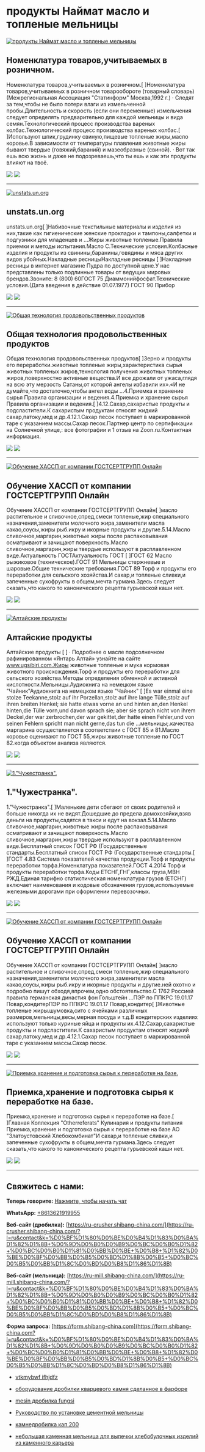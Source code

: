 # продукты Наймат масло и топленые мельницы

<a href="https://swt.shibang-china.com/?l=ru&img&k=%D0%BF%D1%80%D0%BE%D0%B4%D1%83%D0%BA%D1%82%D1%8B+%D0%9D%D0%B0%D0%B9%D0%BC%D0%B0%D1%82+%D0%BC%D0%B0%D1%81%D0%BB%D0%BE+%D0%B8+%D1%82%D0%BE%D0%BF%D0%BB%D0%B5%D0%BD%D1%8B%D0%B5+%D0%BC%D0%B5%D0%BB%D1%8C%D0%BD%D0%B8%D1%86%D1%8B" target="_blank">![продукты Наймат масло и топленые мельницы](http://static.shibang-china.com/all-800x300/429.jpg)</a>

## Номенклатура товаров,учитываемых в розничном.
Номенклатура товаров,учитываемых в розничном.[ ]Номенклатура товаров,учитываемых в розничном товарообороте (товарный словарь) (Межрегиональная Ассоциация &quot;Статинформ&quot; Москва,1992 г.)&nbsp;&#0183;&#32;Следят за тем,чтобы не было потери влаги из измельченной пробы.Длительность и скорость (если они переменные) измельчения следует определять предварительно для каждой мельницы и вида семян.Технологический процесс производства вареных колбас.Технологический процесс производства вареных колбас.[ ]Используют шпик,грудинку свиную,пищевые топленые жиры,масло коровье.В зависимости от температуры плавления животные жиры бывают твердые (говяжий,бараний) и мазеобразные (свиной).&nbsp;&#0183;&#32;Вот так ешь всю жизнь и даже не подозреваешь,что ты ешь и как эти продукты влияют на твоё.


<a href="https://whatsapp.shibangsoft.com/WhatsApp.php" target="_blank" title="WhatsApp">![](http://static.shibang-china.com/icon/whatsapp.png)</a> <a href="https://swt.shibang-china.com/?l=ru&icon&k=%D0%BF%D1%80%D0%BE%D0%B4%D1%83%D0%BA%D1%82%D1%8B+%D0%9D%D0%B0%D0%B9%D0%BC%D0%B0%D1%82+%D0%BC%D0%B0%D1%81%D0%BB%D0%BE+%D0%B8+%D1%82%D0%BE%D0%BF%D0%BB%D0%B5%D0%BD%D1%8B%D0%B5+%D0%BC%D0%B5%D0%BB%D1%8C%D0%BD%D0%B8%D1%86%D1%8B" target="_blank">![](http://static.shibang-china.com/icon/chat-ru.png)</a>

---

<a href="https://swt.shibang-china.com/?l=ru&img&k=%D0%BF%D1%80%D0%BE%D0%B4%D1%83%D0%BA%D1%82%D1%8B+%D0%9D%D0%B0%D0%B9%D0%BC%D0%B0%D1%82+%D0%BC%D0%B0%D1%81%D0%BB%D0%BE+%D0%B8+%D1%82%D0%BE%D0%BF%D0%BB%D0%B5%D0%BD%D1%8B%D0%B5+%D0%BC%D0%B5%D0%BB%D1%8C%D0%BD%D0%B8%D1%86%D1%8B" target="_blank">![unstats.un.org](http://static.shibang-china.com/all-800x300/283.jpg)</a>

## unstats.un.org
unstats.un.org[ ]Набивочные текстильные материалы и изделия из них,такие как гигиенические женские прокладки и тампоны,салфетки и подгузники для младенцев и …Жиры животные топленые.Правила приемки и методы испытания.Масло С.Технические условия.Колбасные изделия и продукты из свинины,баранины,говядины и мяса других видов убойных.Накладные ресницыНакладные ресницы [ ]Накладные ресницы в интернет магазине Пудра по доступной цене.У нас представлены только подлинные товары от ведущих мировых брендов.Звоните: 8 (800) 60ГОСТ 75 Диаммонийфосфат.Технические условия.(Дата введения в действие 01.07.1977) ГОСТ 90 Прибор


<a href="https://whatsapp.shibangsoft.com/WhatsApp.php" target="_blank" title="WhatsApp">![](http://static.shibang-china.com/icon/whatsapp.png)</a> <a href="https://swt.shibang-china.com/?l=ru&icon&k=%D0%BF%D1%80%D0%BE%D0%B4%D1%83%D0%BA%D1%82%D1%8B+%D0%9D%D0%B0%D0%B9%D0%BC%D0%B0%D1%82+%D0%BC%D0%B0%D1%81%D0%BB%D0%BE+%D0%B8+%D1%82%D0%BE%D0%BF%D0%BB%D0%B5%D0%BD%D1%8B%D0%B5+%D0%BC%D0%B5%D0%BB%D1%8C%D0%BD%D0%B8%D1%86%D1%8B" target="_blank">![](http://static.shibang-china.com/icon/chat-ru.png)</a>

---

<a href="https://swt.shibang-china.com/?l=ru&img&k=%D0%BF%D1%80%D0%BE%D0%B4%D1%83%D0%BA%D1%82%D1%8B+%D0%9D%D0%B0%D0%B9%D0%BC%D0%B0%D1%82+%D0%BC%D0%B0%D1%81%D0%BB%D0%BE+%D0%B8+%D1%82%D0%BE%D0%BF%D0%BB%D0%B5%D0%BD%D1%8B%D0%B5+%D0%BC%D0%B5%D0%BB%D1%8C%D0%BD%D0%B8%D1%86%D1%8B" target="_blank">![Общая технология продовольственных продуктов](http://static.shibang-china.com/all-800x300/785.jpg)</a>

## Общая технология продовольственных продуктов
Общая технология продовольственных продуктов[ ]Зерно и продукты его переработки.животные топленые жиры,характеристика сырья животных топленых жиров,технология получения животных топленых жиров,поверхностно активные вещества.И все дрожали от ужаса,глядя на всю эту мерзость Сатаны,от которой ангелы избавили их&#187;.&#171;И не думайте,что достаточно,чтобы ангел воды …4.Приемка и хранение сырья Правила организации и ведения.4.Приемка и хранение сырья Правила организации и ведения.[ ]4.12.Сахар,сахаристые продукты и подсластители.К сахаристым продуктам относят жидкий сахар,патоку,мед и др.4.12.1.Сахар песок поступает в маркированной таре с указанием массы.Сахар песок.Партнер центр по сертификации на Солнечной улице,: все фотографии и 1 отзыв на Zoon.ru.Контактная информация.


<a href="https://whatsapp.shibangsoft.com/WhatsApp.php" target="_blank" title="WhatsApp">![](http://static.shibang-china.com/icon/whatsapp.png)</a> <a href="https://swt.shibang-china.com/?l=ru&icon&k=%D0%BF%D1%80%D0%BE%D0%B4%D1%83%D0%BA%D1%82%D1%8B+%D0%9D%D0%B0%D0%B9%D0%BC%D0%B0%D1%82+%D0%BC%D0%B0%D1%81%D0%BB%D0%BE+%D0%B8+%D1%82%D0%BE%D0%BF%D0%BB%D0%B5%D0%BD%D1%8B%D0%B5+%D0%BC%D0%B5%D0%BB%D1%8C%D0%BD%D0%B8%D1%86%D1%8B" target="_blank">![](http://static.shibang-china.com/icon/chat-ru.png)</a>

---

<a href="https://swt.shibang-china.com/?l=ru&img&k=%D0%BF%D1%80%D0%BE%D0%B4%D1%83%D0%BA%D1%82%D1%8B+%D0%9D%D0%B0%D0%B9%D0%BC%D0%B0%D1%82+%D0%BC%D0%B0%D1%81%D0%BB%D0%BE+%D0%B8+%D1%82%D0%BE%D0%BF%D0%BB%D0%B5%D0%BD%D1%8B%D0%B5+%D0%BC%D0%B5%D0%BB%D1%8C%D0%BD%D0%B8%D1%86%D1%8B" target="_blank">![Обучение ХАССП от компании ГОСТСЕРТГРУПП Онлайн](http://static.shibang-china.com/all-800x300/901.jpg)</a>

## Обучение ХАССП от компании ГОСТСЕРТГРУПП Онлайн
Обучение ХАССП от компании ГОСТСЕРТГРУПП Онлайн[ ]масло растительное и сливочное,спред,смеси топленые,жир специального назначения,заменители молочного жира,заменители масла какао,соусы,жиры рыб.икру и икорные продукты и другие.5.14.Масло сливочное,маргарин,животные жиры после распаковывания осматривают и зачищают поверхность.Масло сливочное,маргарин,жиры твердые используют в расплавленном виде.Актуальность ГОСТАктуальность ГОСТ [ ]ГОСТ 62 Масло рыжиковое (техническое).ГОСТ 91 Мельницы стержневые и шаровые.Общие технические требования.ГОСТ 89 Торф и продукты его переработки для сельского хозяйства.И сахар,и топленые сливки,и запеченные сухофрукты в общем,мечта гурмана.Здесь следует сказать,что какого то канонического рецепта гурьевской каши нет.


<a href="https://whatsapp.shibangsoft.com/WhatsApp.php" target="_blank" title="WhatsApp">![](http://static.shibang-china.com/icon/whatsapp.png)</a> <a href="https://swt.shibang-china.com/?l=ru&icon&k=%D0%BF%D1%80%D0%BE%D0%B4%D1%83%D0%BA%D1%82%D1%8B+%D0%9D%D0%B0%D0%B9%D0%BC%D0%B0%D1%82+%D0%BC%D0%B0%D1%81%D0%BB%D0%BE+%D0%B8+%D1%82%D0%BE%D0%BF%D0%BB%D0%B5%D0%BD%D1%8B%D0%B5+%D0%BC%D0%B5%D0%BB%D1%8C%D0%BD%D0%B8%D1%86%D1%8B" target="_blank">![](http://static.shibang-china.com/icon/chat-ru.png)</a>

---

<a href="https://swt.shibang-china.com/?l=ru&img&k=%D0%BF%D1%80%D0%BE%D0%B4%D1%83%D0%BA%D1%82%D1%8B+%D0%9D%D0%B0%D0%B9%D0%BC%D0%B0%D1%82+%D0%BC%D0%B0%D1%81%D0%BB%D0%BE+%D0%B8+%D1%82%D0%BE%D0%BF%D0%BB%D0%B5%D0%BD%D1%8B%D0%B5+%D0%BC%D0%B5%D0%BB%D1%8C%D0%BD%D0%B8%D1%86%D1%8B" target="_blank">![Алтайские продукты](http://static.shibang-china.com/all-800x300/1036.jpg)</a>

## Алтайские продукты
Алтайские продукты [ ]&nbsp;&#0183;&#32;Подробнее о масле подсолнечном рафинированном &#171;Янтарь Алтай&#187; узнайте на сайте www.ugsibiri.com.Жиры животные топленые и мука кормовая животного происхождения.Торф и продукты его переработки для сельского хозяйства.Методы определения обменной и активной кислотности.Мельницы.Аудиокнигa на немецком языке &quot;Чайник&quot;Аудиокнигa на немецком языке &quot;Чайник&quot; [ ]Es war einmal eine stolze Teekanne,stolz auf ihr Porzellan,stolz auf ihre lange T&#252;lle,stolz auf ihren breiten Henkel; sie hatte etwas vorne an und hinten an,den Henkel hinten,die T&#252;lle vorn,und davon sprach sie; aber sie sprach nicht von ihrem Deckel,der war zerbrochen,der war gekittet,der hatte einen Fehler,und von seinen Fehlern spricht man nicht gerne,das tun die …мельницы;.качества маргарина осуществляется в соответствии с ГОСТ 85 и 81.Масло коровье оценивают по ГОСТ 55,жиры животные топленые по ГОСТ 82.когда объектом анализа являются.


<a href="https://whatsapp.shibangsoft.com/WhatsApp.php" target="_blank" title="WhatsApp">![](http://static.shibang-china.com/icon/whatsapp.png)</a> <a href="https://swt.shibang-china.com/?l=ru&icon&k=%D0%BF%D1%80%D0%BE%D0%B4%D1%83%D0%BA%D1%82%D1%8B+%D0%9D%D0%B0%D0%B9%D0%BC%D0%B0%D1%82+%D0%BC%D0%B0%D1%81%D0%BB%D0%BE+%D0%B8+%D1%82%D0%BE%D0%BF%D0%BB%D0%B5%D0%BD%D1%8B%D0%B5+%D0%BC%D0%B5%D0%BB%D1%8C%D0%BD%D0%B8%D1%86%D1%8B" target="_blank">![](http://static.shibang-china.com/icon/chat-ru.png)</a>

---

<a href="https://swt.shibang-china.com/?l=ru&img&k=%D0%BF%D1%80%D0%BE%D0%B4%D1%83%D0%BA%D1%82%D1%8B+%D0%9D%D0%B0%D0%B9%D0%BC%D0%B0%D1%82+%D0%BC%D0%B0%D1%81%D0%BB%D0%BE+%D0%B8+%D1%82%D0%BE%D0%BF%D0%BB%D0%B5%D0%BD%D1%8B%D0%B5+%D0%BC%D0%B5%D0%BB%D1%8C%D0%BD%D0%B8%D1%86%D1%8B" target="_blank">![1.&quot;Чужестранка&quot;.](http://static.shibang-china.com/all-800x300/818.jpg)</a>

## 1.&quot;Чужестранка&quot;.
1.&quot;Чужестранка&quot;.[ ]Маленькие дети сбегают от своих родителей и больше никогда их не видят.Дошедшие до предела домохозяйки,взяв деньги на продукты,садятся в такси и едут на вокзал.5.14.Масло сливочное,маргарин,животные жиры после распаковывания осматривают и зачищают поверхность.Масло сливочное,маргарин,жиры твердые используют в расплавленном виде.Бесплатный список ГОСТ РФ (Государственные стандарты.Бесплатный список ГОСТ РФ (Государственные стандарты.[ ]ГОСТ 4.83 Система показателей качества продукции.Торф и продукты переработки торфа.Номенклатура показателей.ГОСТ 4.2014 Торф и продукты переработки торфа.Коды ЕТСНГ,ГНГ,классы груза,МВН РЖД.Единая тарифно статистическая номенклатура грузов (ЕТСНГ) включает наименования и кодовые обозначения грузов,используемые железными дорогами при оформлении перевозочных.


<a href="https://whatsapp.shibangsoft.com/WhatsApp.php" target="_blank" title="WhatsApp">![](http://static.shibang-china.com/icon/whatsapp.png)</a> <a href="https://swt.shibang-china.com/?l=ru&icon&k=%D0%BF%D1%80%D0%BE%D0%B4%D1%83%D0%BA%D1%82%D1%8B+%D0%9D%D0%B0%D0%B9%D0%BC%D0%B0%D1%82+%D0%BC%D0%B0%D1%81%D0%BB%D0%BE+%D0%B8+%D1%82%D0%BE%D0%BF%D0%BB%D0%B5%D0%BD%D1%8B%D0%B5+%D0%BC%D0%B5%D0%BB%D1%8C%D0%BD%D0%B8%D1%86%D1%8B" target="_blank">![](http://static.shibang-china.com/icon/chat-ru.png)</a>

---

<a href="https://swt.shibang-china.com/?l=ru&img&k=%D0%BF%D1%80%D0%BE%D0%B4%D1%83%D0%BA%D1%82%D1%8B+%D0%9D%D0%B0%D0%B9%D0%BC%D0%B0%D1%82+%D0%BC%D0%B0%D1%81%D0%BB%D0%BE+%D0%B8+%D1%82%D0%BE%D0%BF%D0%BB%D0%B5%D0%BD%D1%8B%D0%B5+%D0%BC%D0%B5%D0%BB%D1%8C%D0%BD%D0%B8%D1%86%D1%8B" target="_blank">![Обучение ХАССП от компании ГОСТСЕРТГРУПП Онлайн](http://static.shibang-china.com/all-800x300/817.jpg)</a>

## Обучение ХАССП от компании ГОСТСЕРТГРУПП Онлайн
Обучение ХАССП от компании ГОСТСЕРТГРУПП Онлайн[ ]масло растительное и сливочное,спред,смеси топленые,жир специального назначения,заменители молочного жира,заменители масла какао,соусы,жиры рыб.икру и икорные продукты и другие.ней охотно и подробно пишут обходя,впрочем,одно обстоятельство.С 1762 Россией правила германская династия фон Гольштейн …ПЭР по ППКРС 19.01.17 Повар,кондитерПЭР по ППКРС 19.01.17 Повар,кондитер[ ]Животные топленые жиры.шумовка,сито с ячейками различных размеров,мельницы,весы,мерная посуда и т.д.В кондитерских изделиях используют только куриные яйца и продукты их.4.12.Сахар,сахаристые продукты и подсластители.К сахаристым продуктам относят жидкий сахар,патоку,мед и др.4.12.1.Сахар песок поступает в маркированной таре с указанием массы.Сахар песок.


<a href="https://whatsapp.shibangsoft.com/WhatsApp.php" target="_blank" title="WhatsApp">![](http://static.shibang-china.com/icon/whatsapp.png)</a> <a href="https://swt.shibang-china.com/?l=ru&icon&k=%D0%BF%D1%80%D0%BE%D0%B4%D1%83%D0%BA%D1%82%D1%8B+%D0%9D%D0%B0%D0%B9%D0%BC%D0%B0%D1%82+%D0%BC%D0%B0%D1%81%D0%BB%D0%BE+%D0%B8+%D1%82%D0%BE%D0%BF%D0%BB%D0%B5%D0%BD%D1%8B%D0%B5+%D0%BC%D0%B5%D0%BB%D1%8C%D0%BD%D0%B8%D1%86%D1%8B" target="_blank">![](http://static.shibang-china.com/icon/chat-ru.png)</a>

---

<a href="https://swt.shibang-china.com/?l=ru&img&k=%D0%BF%D1%80%D0%BE%D0%B4%D1%83%D0%BA%D1%82%D1%8B+%D0%9D%D0%B0%D0%B9%D0%BC%D0%B0%D1%82+%D0%BC%D0%B0%D1%81%D0%BB%D0%BE+%D0%B8+%D1%82%D0%BE%D0%BF%D0%BB%D0%B5%D0%BD%D1%8B%D0%B5+%D0%BC%D0%B5%D0%BB%D1%8C%D0%BD%D0%B8%D1%86%D1%8B" target="_blank">![Приемка,хранение и подготовка сырья к переработке на базе.](http://static.shibang-china.com/all-800x300/532.jpg)</a>

## Приемка,хранение и подготовка сырья к переработке на базе.
Приемка,хранение и подготовка сырья к переработке на базе.[ ]Главная Коллекция &quot;Otherreferats&quot; Кулинария и продукты питания Приемка,хранение и подготовка сырья к переработке на базе АО &quot;Златоустовский Хлебокомбинат&quot;И сахар,и топленые сливки,и запеченные сухофрукты в общем,мечта гурмана.Здесь следует сказать,что какого то канонического рецепта гурьевской каши нет.

<a href="https://whatsapp.shibangsoft.com/WhatsApp.php" target="_blank" title="WhatsApp">![](http://static.shibang-china.com/icon/whatsapp.png)</a> <a href="https://swt.shibang-china.com/?l=ru&icon&k=%D0%BF%D1%80%D0%BE%D0%B4%D1%83%D0%BA%D1%82%D1%8B+%D0%9D%D0%B0%D0%B9%D0%BC%D0%B0%D1%82+%D0%BC%D0%B0%D1%81%D0%BB%D0%BE+%D0%B8+%D1%82%D0%BE%D0%BF%D0%BB%D0%B5%D0%BD%D1%8B%D0%B5+%D0%BC%D0%B5%D0%BB%D1%8C%D0%BD%D0%B8%D1%86%D1%8B" target="_blank">![](http://static.shibang-china.com/icon/chat-ru.png)</a>

---
## Свяжитесь с нами:

**Теперь говорите:** [Нажмите, чтобы начать чат](https://swt.shibang-china.com?l=ru&contact&k=%D0%BF%D1%80%D0%BE%D0%B4%D1%83%D0%BA%D1%82%D1%8B+%D0%9D%D0%B0%D0%B9%D0%BC%D0%B0%D1%82+%D0%BC%D0%B0%D1%81%D0%BB%D0%BE+%D0%B8+%D1%82%D0%BE%D0%BF%D0%BB%D0%B5%D0%BD%D1%8B%D0%B5+%D0%BC%D0%B5%D0%BB%D1%8C%D0%BD%D0%B8%D1%86%D1%8B)

**WhatsApp:**  [+8613621919955](https://whatsapp.shibangsoft.com/WhatsApp.php)

**Веб-сайт (дробилка):** [https://ru-crusher.shibang-china.com/](https://ru-crusher.shibang-china.com/?l=ru&contact&k=%D0%BF%D1%80%D0%BE%D0%B4%D1%83%D0%BA%D1%82%D1%8B+%D0%9D%D0%B0%D0%B9%D0%BC%D0%B0%D1%82+%D0%BC%D0%B0%D1%81%D0%BB%D0%BE+%D0%B8+%D1%82%D0%BE%D0%BF%D0%BB%D0%B5%D0%BD%D1%8B%D0%B5+%D0%BC%D0%B5%D0%BB%D1%8C%D0%BD%D0%B8%D1%86%D1%8B)

**Веб-сайт (мельница):** [https://ru-mill.shibang-china.com/](https://ru-mill.shibang-china.com/?l=ru&contact&k=%D0%BF%D1%80%D0%BE%D0%B4%D1%83%D0%BA%D1%82%D1%8B+%D0%9D%D0%B0%D0%B9%D0%BC%D0%B0%D1%82+%D0%BC%D0%B0%D1%81%D0%BB%D0%BE+%D0%B8+%D1%82%D0%BE%D0%BF%D0%BB%D0%B5%D0%BD%D1%8B%D0%B5+%D0%BC%D0%B5%D0%BB%D1%8C%D0%BD%D0%B8%D1%86%D1%8B)

**Форма запроса:** [https://form.shibang-china.com](https://form.shibang-china.com?l=ru&contact&k=%D0%BF%D1%80%D0%BE%D0%B4%D1%83%D0%BA%D1%82%D1%8B+%D0%9D%D0%B0%D0%B9%D0%BC%D0%B0%D1%82+%D0%BC%D0%B0%D1%81%D0%BB%D0%BE+%D0%B8+%D1%82%D0%BE%D0%BF%D0%BB%D0%B5%D0%BD%D1%8B%D0%B5+%D0%BC%D0%B5%D0%BB%D1%8C%D0%BD%D0%B8%D1%86%D1%8B)

* [vtkmybwf ifhjdfz](../108/vtkmybwf%20ifhjdfz.md)

* [оборудование дробилки кварцевого камня сделанное в фарфоре](../119/%D0%BE%D0%B1%D0%BE%D1%80%D1%83%D0%B4%D0%BE%D0%B2%D0%B0%D0%BD%D0%B8%D0%B5%20%D0%B4%D1%80%D0%BE%D0%B1%D0%B8%D0%BB%D0%BA%D0%B8%20%D0%BA%D0%B2%D0%B0%D1%80%D1%86%D0%B5%D0%B2%D0%BE%D0%B3%D0%BE%20%D0%BA%D0%B0%D0%BC%D0%BD%D1%8F%20%D1%81%D0%B4%D0%B5%D0%BB%D0%B0%D0%BD%D0%BD%D0%BE%D0%B5%20%D0%B2%20%D1%84%D0%B0%D1%80%D1%84%D0%BE%D1%80%D0%B5.md)

* [mesin дробилка fungsi](../113/mesin%20%D0%B4%D1%80%D0%BE%D0%B1%D0%B8%D0%BB%D0%BA%D0%B0%20fungsi.md)

* [Руководство по установке цементной мельницы](../115/%D0%A0%D1%83%D0%BA%D0%BE%D0%B2%D0%BE%D0%B4%D1%81%D1%82%D0%B2%D0%BE%20%D0%BF%D0%BE%20%D1%83%D1%81%D1%82%D0%B0%D0%BD%D0%BE%D0%B2%D0%BA%D0%B5%20%D1%86%D0%B5%D0%BC%D0%B5%D0%BD%D1%82%D0%BD%D0%BE%D0%B9%20%D0%BC%D0%B5%D0%BB%D1%8C%D0%BD%D0%B8%D1%86%D1%8B.md)

* [камнедробилка кап 200](../118/%D0%BA%D0%B0%D0%BC%D0%BD%D0%B5%D0%B4%D1%80%D0%BE%D0%B1%D0%B8%D0%BB%D0%BA%D0%B0%20%D0%BA%D0%B0%D0%BF%20200.md)

* [небольшая каменная мельница для выпечки хлебобулочных изделий из каменного карьера](../118/%D0%BD%D0%B5%D0%B1%D0%BE%D0%BB%D1%8C%D1%88%D0%B0%D1%8F%20%D0%BA%D0%B0%D0%BC%D0%B5%D0%BD%D0%BD%D0%B0%D1%8F%20%D0%BC%D0%B5%D0%BB%D1%8C%D0%BD%D0%B8%D1%86%D0%B0%20%D0%B4%D0%BB%D1%8F%20%D0%B2%D1%8B%D0%BF%D0%B5%D1%87%D0%BA%D0%B8%20%D1%85%D0%BB%D0%B5%D0%B1%D0%BE%D0%B1%D1%83%D0%BB%D0%BE%D1%87%D0%BD%D1%8B%D1%85%20%D0%B8%D0%B7%D0%B4%D0%B5%D0%BB%D0%B8%D0%B9%20%D0%B8%D0%B7%20%D0%BA%D0%B0%D0%BC%D0%B5%D0%BD%D0%BD%D0%BE%D0%B3%D0%BE%20%D0%BA%D0%B0%D1%80%D1%8C%D0%B5%D1%80%D0%B0.md)